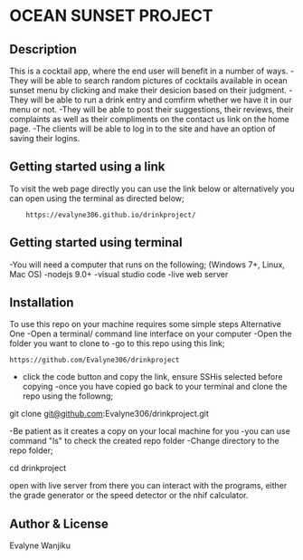 # OCEAN SUNSET PROJECT

## Description

This is a cocktail app, where the end user will benefit in a number of ways.
-They will be able to search random pictures of cocktails available in ocean sunset menu by clicking and make their desicion based on their judgment.
-They will be able to run a drink entry and comfirm whether we have it in our menu or not.
-They will be able to post their suggestions, their reviews, their complaints as well as their compliments on the contact us link on the home page.
-The clients will be able to log in to the site and have an option of saving their logins.


## Getting started using a link
To visit the web page directly you can use the link below or alternatively you can open using the terminal as directed below;

        https://evalyne306.github.io/drinkproject/

## Getting started using terminal
-You will need a computer that runs on the following;
(Windows 7+, Linux, Mac OS)
-nodejs 9.0+
-visual studio code
-live web server

## Installation
To use this repo on your machine requires some simple steps
Alternative One
-Open a terminal/ command line interface on your computer
-Open the folder you want to clone to
-go to this repo using this link;

    https://github.com/Evalyne306/drinkproject

- click the code button and copy the link, ensure SSHis selected before copying
-once you have copied go back to your terminal and clone the repo using the followng;

git clone git@github.com:Evalyne306/drinkproject.git

-Be patient as it creates a copy on your local machine for you
-you can use command "ls" to check the created repo folder
-Change directory to the repo folder;

cd drinkproject

open with live server
from there you can interact with the programs, either the grade generator or the speed detector or the nhif calculator.



## Author & License
Evalyne Wanjiku